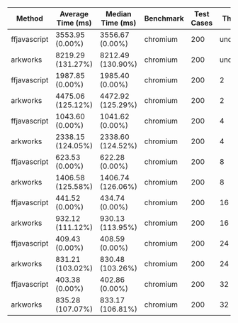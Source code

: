 | Method       | Average Time (ms) | Median Time (ms)  | Benchmark | Test Cases | Threads   | N     |
|--------------|-------------------|-------------------|-----------|------------|-----------|-------|
| ffjavascript | 3553.95 (0.00%)   | 3556.67 (0.00%)   | chromium  | 200        | undefined | 65536 |
| arkworks     | 8219.29 (131.27%) | 8212.49 (130.90%) | chromium  | 200        | undefined | 65536 |
| ffjavascript | 1987.85 (0.00%)   | 1985.40 (0.00%)   | chromium  | 200        | 2         | 65536 |
| arkworks     | 4475.06 (125.12%) | 4472.92 (125.29%) | chromium  | 200        | 2         | 65536 |
| ffjavascript | 1043.60 (0.00%)   | 1041.62 (0.00%)   | chromium  | 200        | 4         | 65536 |
| arkworks     | 2338.15 (124.05%) | 2338.60 (124.52%) | chromium  | 200        | 4         | 65536 |
| ffjavascript | 623.53 (0.00%)    | 622.28 (0.00%)    | chromium  | 200        | 8         | 65536 |
| arkworks     | 1406.58 (125.58%) | 1406.74 (126.06%) | chromium  | 200        | 8         | 65536 |
| ffjavascript | 441.52 (0.00%)    | 434.74 (0.00%)    | chromium  | 200        | 16        | 65536 |
| arkworks     | 932.12 (111.12%)  | 930.13 (113.95%)  | chromium  | 200        | 16        | 65536 |
| ffjavascript | 409.43 (0.00%)    | 408.59 (0.00%)    | chromium  | 200        | 24        | 65536 |
| arkworks     | 831.21 (103.02%)  | 830.48 (103.26%)  | chromium  | 200        | 24        | 65536 |
| ffjavascript | 403.38 (0.00%)    | 402.86 (0.00%)    | chromium  | 200        | 32        | 65536 |
| arkworks     | 835.28 (107.07%)  | 833.17 (106.81%)  | chromium  | 200        | 32        | 65536 |